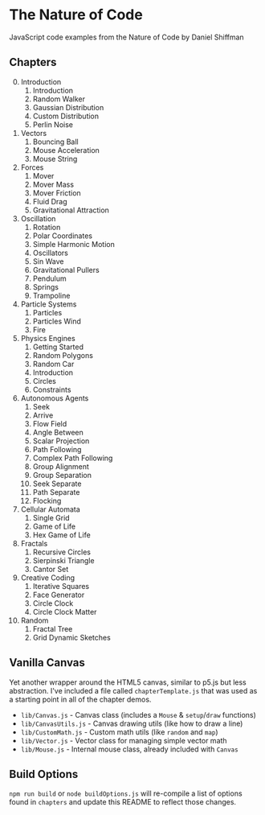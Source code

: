 # The Nature of Code

JavaScript code examples from the Nature of Code by Daniel Shiffman

## Chapters

0. Introduction
    1. Introduction
    2. Random Walker
    3. Gaussian Distribution
    4. Custom Distribution
    5. Perlin Noise
1. Vectors
    1. Bouncing Ball
    2. Mouse Acceleration
    3. Mouse String
2. Forces
    1. Mover
    2. Mover Mass
    3. Mover Friction
    4. Fluid Drag
    5. Gravitational Attraction
3. Oscillation
    1. Rotation
    2. Polar Coordinates
    3. Simple Harmonic Motion
    4. Oscillators
    5. Sin Wave
    6. Gravitational Pullers
    7. Pendulum
    8. Springs
    9. Trampoline
4. Particle Systems
    1. Particles
    2. Particles Wind
    3. Fire
5. Physics Engines
    1. Getting Started
    2. Random Polygons
    3. Random Car
    4. Introduction
    5. Circles
    6. Constraints
6. Autonomous Agents
    1. Seek
    2. Arrive
    3. Flow Field
    4. Angle Between
    5. Scalar Projection
    6. Path Following
    7. Complex Path Following
    8. Group Alignment
    9. Group Separation
    10. Seek Separate
    11. Path Separate
    12. Flocking
7. Cellular Automata
    1. Single Grid
    2. Game of Life
    3. Hex Game of Life
8. Fractals
    1. Recursive Circles
    2. Sierpinski Triangle
    3. Cantor Set
11. Creative Coding
    1. Iterative Squares
    2. Face Generator
    3. Circle Clock
    3. Circle Clock Matter
12. Random
    1. Fractal Tree
    2. Grid Dynamic Sketches

## Vanilla Canvas

Yet another wrapper around the HTML5 canvas, similar to p5.js but less abstraction. I've included a file called `chapterTemplate.js` that was used as a starting point in all of the chapter demos.

-   `lib/Canvas.js` - Canvas class (includes a `Mouse` & `setup`/`draw` functions)
-   `lib/CanvasUtils.js` - Canvas drawing utils (like how to draw a line)
-   `lib/CustomMath.js` - Custom math utils (like `random` and `map`)
-   `lib/Vector.js` - Vector class for managing simple vector math
-   `lib/Mouse.js` - Internal mouse class, already included with `Canvas`

## Build Options

`npm run build` or `node buildOptions.js` will re-compile a list of options found in `chapters` and update this README to reflect those changes.